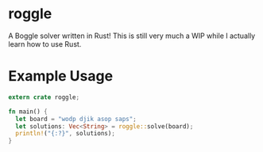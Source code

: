 # roggle

A Boggle solver written in Rust! This is still very much a WIP while I actually learn how to use Rust.

# Example Usage

```rust
extern crate roggle;

fn main() {
  let board = "wodp djik asop saps";
  let solutions: Vec<String> = roggle::solve(board);
  println!("{:?}", solutions);
}
```
